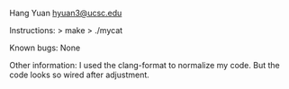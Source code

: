 Hang Yuan
hyuan3@ucsc.edu

Instructions:
	> make
	> ./mycat <arguments>
	
Known bugs:
	None
	
Other information:
	I used the clang-format to normalize my code.
	But the code looks so wired after adjustment.